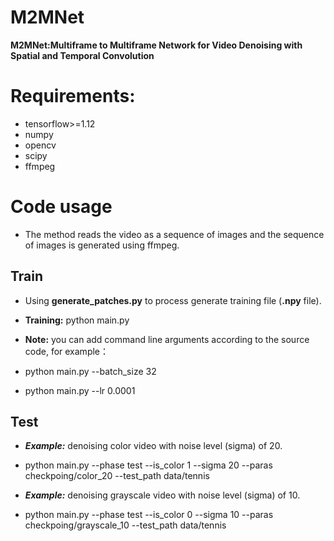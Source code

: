 # M2MNet
**M2MNet:Multiframe to Multiframe Network for Video Denoising with Spatial and Temporal Convolution**

# Requirements:
* tensorflow>=1.12
* numpy
* opencv
* scipy
* ffmpeg

# Code usage
* The method reads the video as a sequence of images and the sequence of images is generated using ffmpeg.

## Train
* Using **generate_patches.py** to process generate training file (**.npy** file).
* **Training:** python main.py

* **Note:** you can add command line arguments according to the source code, for example：
* python main.py --batch_size 32
* python main.py --lr 0.0001

## Test
* ***Example:*** denoising color video with noise level (sigma) of 20.
* python main.py --phase test --is_color 1 --sigma 20 --paras checkpoing/color_20 --test_path data/tennis

* ***Example:*** denoising grayscale video with noise level (sigma) of 10.
* python main.py --phase test --is_color 0 --sigma 10 --paras checkpoing/grayscale_10 --test_path data/tennis

